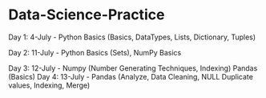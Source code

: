 # Data-Science-Practice

Day 1:
4-July - Python Basics (Basics, DataTypes, Lists, Dictionary, Tuples)

Day 2:
11-July - Python Basics (Sets), NumPy Basics

Day 3:
12-July - Numpy (Number Generating Techniques, Indexing)
          Pandas (Basics)
Day 4:
13-July - Pandas (Analyze, Data Cleaning, NULL Duplicate values, Indexing, Merge)
